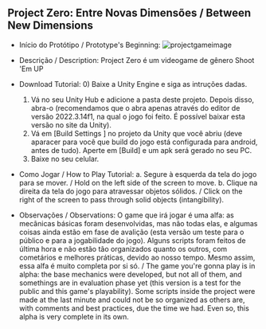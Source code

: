 ## Project Zero: Entre Novas Dimensões / Between New Dimensions

- Início do Protótipo / Prototype's Beginning:
![projectgameimage](https://github.com/ThiagoChaves517/Project-Zero_2023/assets/51033564/97558745-a0e2-4e63-86ca-506c47b14c0c)

- Descrição / Description:
  Project Zero é um videogame de gênero Shoot 'Em UP

- Download Tutorial:
  0) Baixe a Unity Engine e siga as intruções dadas.
  1) Vá no seu Unity Hub e adicione a pasta deste projeto. Depois disso, abra-o (recomendamos que o abra apenas através do editor de versão 2022.3.14f1, na qual o jogo foi feito. É possível baixar esta versão
  no site da Unity).
  2) Vá em \[Build Settings \] no projeto da Unity que você abriu (deve aparacer para você que build do jogo está configurada para android, antes de tudo). Aperte em \[Build\] e um apk será gerado no seu PC.
  3) Baixe no seu celular.
  
- Como Jogar / How to Play Tutorial:
    a. Segure à esquerda da tela do jogo para se mover. / Hold on the left side of the screen to move.
    b. Clique na direita da tela do jogo para atravessar objetos sólidos. / Click on the right of the screen to pass through solid objects (intangibility).

- Observações / Observations:
  O game que irá jogar é uma alfa: as mecânicas básicas foram desenvolvidas, mas não todas elas, e algumas coisas ainda estão em fase de avalição (esta versão um teste para o público e para a jogabilidade do jogo).
  Alguns scripts foram feitos de última hora e não estão tão organizados quanto os outros, com cometários e melhores práticas, devido ao nosso tempo. Mesmo assim, essa alfa é muito completa por si só.
  /
  The game you're gonna play is in alpha: the base mechanics were developed, but not all of them, and somethings are in evaluation phase yet (this version is a test for the public and this game's playability).
  Some scripts inside the project were made at the last minute and could not be so organized as others are, with comments and best practices, due the time we had. Even so, this alpha is very complete in its own.
  
